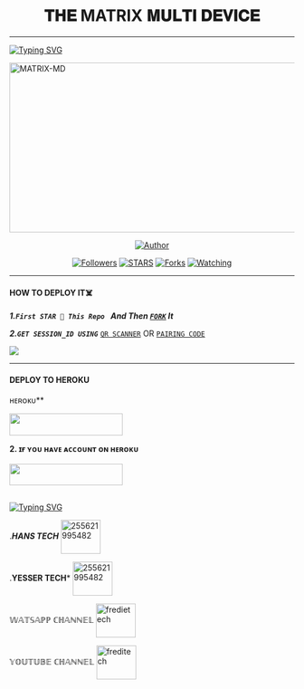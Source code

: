 <h1 align="center"> 𝐓𝐇𝐄 MATRIX 𝐌𝐔𝐋𝐓𝐈 𝐃𝐄𝐕𝐈𝐂𝐄  </h1>
<p align="center">  
  
***
  
<a href="https://git.io/typing-svg"><img src="https://readme-typing-svg.demolab.com?font=Black+Ops+One&size=50&pause=1000&color=1BAFBAFF&center=true&width=910&height=100&lines=THANKS FOR CHOOSING +MATRIX-MD;MULTI+DEVICE+WHATSAPP+BOT;CREATED+BY+BADHACKERS;RELEASED+21.9.2024" alt="Typing SVG" /></a>
  </p>
    <img alt="MATRIX-MD" width="700" height="300" src="https://i.imgur.com/dnc5PZ3.jpeg">
<p align="center">
<p align="center">
<a href="https://github.com/HANSTZ3/MATRIX-MD"><img title="Author" src="https://img.shields.io/badge/MATRIX_MD-black?style=for-the-badge&logo=github"></a>
<p/>
<p align="center">
<a href="https://github.com/HANSTZ3?tab=followers"><img title="Followers" src="https://img.shields.io/github/followers/HANSTZ3?label=Followers&style=social"></a>
<a href="https://github.com/HANSTZ3/MATRIX-MD/stargazers/"><img title="STARS" src="https://img.shields.io/github/stars/HANSTZ3/MATRIX-MD?&style=social"></a>
<a href="https://github.com/HANSTZ3/MATRIX-MD/network/members"><img title="Forks" src="https://img.shields.io/github/forks/HANSTZ3/MATRIX-MD?style=social"></a>
<a href="https://github.com/HANSTZ3/MATRIX-MD/watchers"><img title="Watching" src="https://img.shields.io/github/watchers/HANSTZ3/MATRIX-MD?label=Watching&style=social"></a>



    
***

#### HOW TO DEPLOY IT☠️ 

***1.`First STAR 🌟 This Repo ` And Then [`FORK`](https://github.com/HANSTZ3/MATRIX-MD/fork) It***

***2.`GET SESSION_ID USING`***
[`QR SCANNER`](https://yessert-eefa78ee1c8d.herokuapp.com/) OR [`PAIRING CODE`](https://yessert-eefa78ee1c8d.herokuapp.com/)
 
<a><img src='https://i.imgur.com/LyHic3i.gif'/></a>

***

#### DEPLOY TO HEROKU 
ʜᴇʀᴏᴋᴜ**

<a href="https://signup.heroku.com">
 <img src="https://img.shields.io/badge/ℂℝ𝔼𝔸𝕋𝔼%20𝔸ℂℂ𝕆𝕌ℕ𝕋%20ℕ𝕆𝕎-purple?style=for-the-badge&logo=heroku" width="200" height="38.45"/></a></p>

**2. ɪғ ʏᴏᴜ ʜᴀᴠᴇ ᴀᴄᴄᴏᴜɴᴛ ᴏɴ ʜᴇʀᴏᴋᴜ**       
<br>
<a href="https://dashboard.heroku.com/new?template=https://github.com/Yassin994/YESSER-MD/tree/main">
 <img src="https://img.shields.io/badge/𝔻𝔼ℙ𝕃𝕆𝕐%20𝕋𝕆%20ℍ𝔼ℝ𝕆𝕂𝕌-purple?style=for-the-badge&logo=heroku" width="200" height="38.45"/></a></p>


##

<a href="https://git.io/typing-svg"><img src="https://readme-typing-svg.demolab.com?font=Fira+Code&weight=700&size=33&pause=1000&color=5513F7&width=435&lines=contact+US+Badhackers" alt="Typing SVG" /></a>




.***HANS TECH***
<a href="https://wa.me/255621995482" target="blank"><img align="center" src="https://raw.githubusercontent.com/rahuldkjain/github-profile-readme-generator/master/src/images/icons/Social/whatsapp.svg" alt="255621995482" height="60" width="70" /></a>

.**YESSER TECH***
<a href="https://wa.me/255621995482" target="blank"><img align="center" src="https://raw.githubusercontent.com/rahuldkjain/github-profile-readme-generator/master/src/images/icons/Social/whatsapp.svg" alt="255621995482" height="60" width="70" /></a>


𝕎𝔸𝕋𝕊𝔸ℙℙ ℂℍ𝔸ℕℕ𝔼𝕃
<a
href="https://whatsapp.com/channel/0029VaiMm7d4yltT51HS1T1G"  target="blank"><img
 align="center" src="https://raw.githubusercontent.com/rahuldkjain/github-profile-readme-generator/master/src/images/icons/Social/whatsapp.svg" alt="fredietech" height="60" width="70" /></a>


𝕐𝕆𝕌𝕋𝕌𝔹𝔼 ℂℍ𝔸ℕℕ𝔼𝕃
<a href="https://www.youtube.com/@Yesserboy92" target="blank"><img align="center" src="https://raw.githubusercontent.com/rahuldkjain/github-profile-readme-generator/master/src/images/icons/Social/youtube.svg" alt="freditech" height="60" width="70" /></a>


